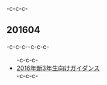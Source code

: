 -c-c-c-<h2>201604</h2>-c-c-c--c-c-c-<ul>-c-c-c-	<li><a href="https://lab.ueda.asia/?presenpress=2016%e5%b9%b4%e5%ba%a6%e3%82%ac%e3%82%a4%e3%83%80%e3%83%b3%e3%82%b9" target="_blank">2016年新3年生向けガイダンス</a></li>-c-c-c-</ul>
